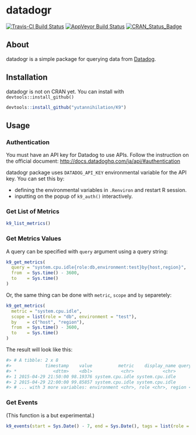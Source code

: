 # datadogr

[![Travis-CI Build Status](https://travis-ci.org/yutannihilation/K9.svg?branch=master)](https://travis-ci.org/yutannihilation/K9)
[![AppVeyor Build Status](https://ci.appveyor.com/api/projects/status/github/yutannihilation/K9?branch=master&svg=true)](https://ci.appveyor.com/project/yutannihilation/K9)
[![CRAN_Status_Badge](http://www.r-pkg.org/badges/version/K9)](https://cran.r-project.org/package=K9)

## About

datadogr is a simple package for querying data from [Datadog](https://www.datadoghq.com/).

## Installation

datadogr is not on CRAN yet. You can install with `devtools::install_github()`

``` r
devtools::install_github("yutannihilation/K9")
```

## Usage

### Authentication

You must have an API key for Datadog to use APIs. Follow the instruction on the official document: http://docs.datadoghq.com/ja/api/#authentication

datadogr package uses `DATADOG_API_KEY` environmental variable for the API key. You can set this by:

* defining the environmental variables in `.Renviron` and restart R session.
* inputting on the popup of `k9_auth()` interactively.

### Get List of Metrics

``` r
k9_list_metrics()
```

### Get Metrics Values

A query can be specified with `query` argument using a query string:

```r
k9_get_metrics(
  query = "system.cpu.idle{role:db,environment:test}by{host,region}",
  from  = Sys.time() - 3600,
  to    = Sys.time()
)
```

Or, the same thing can be done with `metric`, `scope` and `by` separetely:

```r
k9_get_metrics(
  metric = "system.cpu.idle",
  scope = list(role = "db", environment = "test"),
  by    = c("host", "region"),
  from  = Sys.time() - 3600,
  to    = Sys.time()
)
```

The result will look like this:

``` r
#> # A tibble: 2 x 8
#>             timestamp    value          metric    display_name query_index interval                     host
#> *              <dttm>    <dbl>           <chr>           <chr>       <int>    <int>                    <chr>
#> 1 2015-04-29 21:50:00 98.19376 system.cpu.idle system.cpu.idle           0      600 vagrant-ubuntu-trusty-64
#> 2 2015-04-29 22:00:00 99.85857 system.cpu.idle system.cpu.idle           0      600 vagrant-ubuntu-trusty-64
#> # ... with 3 more variables: environment <chr>, role <chr>, region <chr>, expression <chr>
```

### Get Events

(This function is a but experimental.)

``` r
k9_events(start = Sys.Date() - 7, end = Sys.Date(), tags = list(role = "db"))
```
